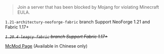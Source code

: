 > Join a server that has been blocked by Mojang for violating Minecraft EULA.

`1.21-architectury-neoforge-fabric` branch Support NeoForge 1.21 and Fabric 1.17+

~~*`1.20.4-leagcy-fabric` branch Support Fabric 1.17+*~~

[McMod Page](https://www.mcmod.cn/class/15013.html) (Available in Chinese only)
